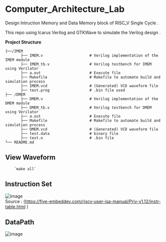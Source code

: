   # Computer_Architecture_Lab

Design Intruction Memory and Data Memory block of RISC_V Single Cycle .

This repo using Icarus Verilog and GTKWave to simulate the Verilog design .

  **Project Structure**
 ```/RISCV_Single_Cycle
├──/IMEM
        ├── IMEM.v                     # Verilog implementation of the IMEM module
        ├── IMEM_tb.v                  # Verilog testbench for IMEM using Verilator
        ├── a.out                      # Execute file
        ├── Makefile                   # Makefile to automate build and simulation process
        ├── IMEM.vcd                   # (Generated) VCD waveform file
        ├── test.prog                  # .bin file used
├── /DMEM
        ├── DMEM.v                     # Verilog implementation of the DMEM module
        ├── DMEM_tb.v                  # Verilog testbench for DMEM using Verilator
        ├── a.out                      # Execute file
        ├── Makefile                   # Makefile to automate build and simulation process
        ├── DMEM.vcd                   # (Generated) VCD waveform file
        ├── test.data                  # binary file
        ├── test.o                     # .bin file
└── README.md
```

  ## View Waveform ##
        `make all`
 ## Instruction Set ##
   ![image](https://github.com/user-attachments/assets/8618a86c-a70c-4ef1-8984-68b8e973a6cd) \
   Source : (https://five-embeddev.com/riscv-user-isa-manual/Priv-v1.12/instr-table.html )


  ## DataPath ##
  ![image](https://github.com/user-attachments/assets/c50c9c13-ff4e-4365-94fc-7e6216ceea13)

  
